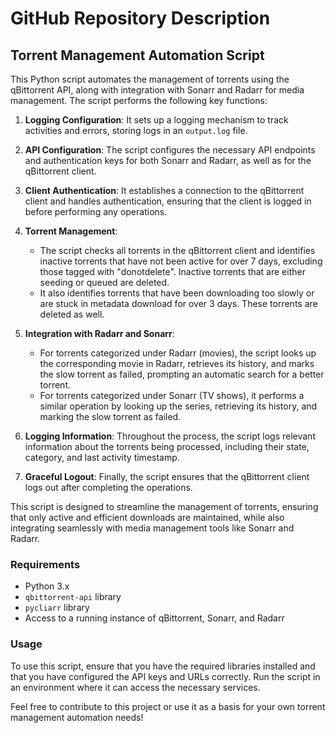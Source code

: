 # GitHub Repository Description

## Torrent Management Automation Script

This Python script automates the management of torrents using the qBittorrent API, along with integration with Sonarr and Radarr for media management. The script performs the following key functions:

1. **Logging Configuration**: It sets up a logging mechanism to track activities and errors, storing logs in an `output.log` file.

2. **API Configuration**: The script configures the necessary API endpoints and authentication keys for both Sonarr and Radarr, as well as for the qBittorrent client.

3. **Client Authentication**: It establishes a connection to the qBittorrent client and handles authentication, ensuring that the client is logged in before performing any operations.

4. **Torrent Management**:
   - The script checks all torrents in the qBittorrent client and identifies inactive torrents that have not been active for over 7 days, excluding those tagged with "donotdelete". Inactive torrents that are either seeding or queued are deleted.
   - It also identifies torrents that have been downloading too slowly or are stuck in metadata download for over 3 days. These torrents are deleted as well.

5. **Integration with Radarr and Sonarr**:
   - For torrents categorized under Radarr (movies), the script looks up the corresponding movie in Radarr, retrieves its history, and marks the slow torrent as failed, prompting an automatic search for a better torrent.
   - For torrents categorized under Sonarr (TV shows), it performs a similar operation by looking up the series, retrieving its history, and marking the slow torrent as failed.

6. **Logging Information**: Throughout the process, the script logs relevant information about the torrents being processed, including their state, category, and last activity timestamp.

7. **Graceful Logout**: Finally, the script ensures that the qBittorrent client logs out after completing the operations.

This script is designed to streamline the management of torrents, ensuring that only active and efficient downloads are maintained, while also integrating seamlessly with media management tools like Sonarr and Radarr.

### Requirements
- Python 3.x
- `qbittorrent-api` library
- `pycliarr` library
- Access to a running instance of qBittorrent, Sonarr, and Radarr

### Usage
To use this script, ensure that you have the required libraries installed and that you have configured the API keys and URLs correctly. Run the script in an environment where it can access the necessary services.

Feel free to contribute to this project or use it as a basis for your own torrent management automation needs!